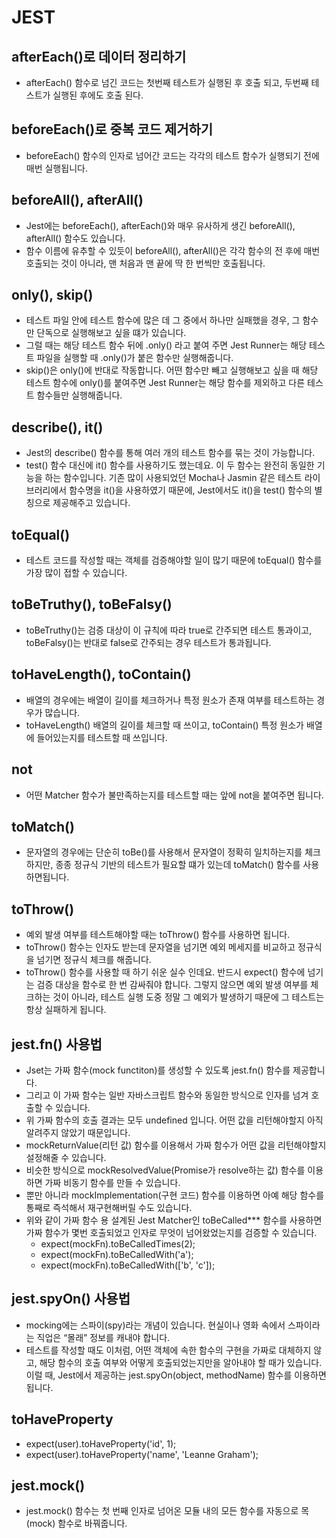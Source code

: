 # JEST

## afterEach()로 데이터 정리하기

- afterEach() 함수로 넘긴 코드는 첫번째 테스트가 실행된 후 호출 되고, 두번째 테스트가 실행된 후에도 호출 된다.

## beforeEach()로 중복 코드 제거하기

- beforeEach() 함수의 인자로 넘어간 코드는 각각의 테스트 함수가 실행되기 전에 매번 실행됩니다.

## beforeAll(), afterAll()

- Jest에는 beforeEach(), afterEach()와 매우 유사하게 생긴 beforeAll(), afterAll() 함수도 있습니다.
- 함수 이름에 유추할 수 있듯이 beforeAll(), afterAll()은 각각 함수의 전 후에 매번 호출되는 것이 아니라, 맨 처음과 맨 끝에 딱 한 번씩만 호출됩니다.

## only(), skip()

- 테스트 파일 안에 테스트 함수에 많은 데 그 중에서 하나만 실패했을 경우, 그 함수만 단독으로 실행해보고 싶을 떄가 있습니다.
- 그럴 때는 해당 테스트 함수 뒤에 .only() 라고 붙여 주면 Jest Runner는 해당 테스트 파일을 실행할 때 .only()가 붙은 함수만 실행해줍니다.
- skip()은 only()에 반대로 작동합니다. 어떤 함수만 빼고 실행해보고 싶을 때 해당 테스트 함수에 only()를 붙여주면 Jest Runner는 해당 함수를 제외하고 다른 테스트 함수들만 실행해줍니다.

## describe(), it()

- Jest의 describe() 함수를 통해 여러 개의 테스트 함수를 묶는 것이 가능합니다.
- test() 함수 대신에 it() 함수를 사용하기도 했는데요. 이 두 함수는 완전히 동일한 기능을 하는 함수입니다. 기존 많이 사용되었던 Mocha나 Jasmin 같은 테스트 라이브러리에서 함수명을 it()을 사용하였기 때문에, Jest에서도 it()을 test() 함수의 별칭으로 제공해주고 있습니다.

## toEqual()

- 테스트 코드를 작성할 때는 객체를 검증해야할 일이 많기 때문에 toEqual() 함수를 가장 많이 접할 수 있습니다.

## toBeTruthy(), toBeFalsy()

- toBeTruthy()는 검증 대상이 이 규칙에 따라 true로 간주되면 테스트 통과이고, toBeFalsy()는 반대로 false로 간주되는 경우 테스트가 통과됩니다.

## toHaveLength(), toContain()

- 배열의 경우에는 배열이 길이를 체크하거나 특정 원소가 존재 여부를 테스트하는 경우가 많습니다.
- toHaveLength() 배열의 길이를 체크할 때 쓰이고, toContain() 특정 원소가 배열에 들어있는지를 테스트할 때 쓰입니다.

## not

- 어떤 Matcher 함수가 불만족하는지를 테스트할 때는 앞에 not을 붙여주면 됩니다.

## toMatch()

- 문자열의 경우에는 단순히 toBe()를 사용해서 문자열이 정확히 일치하는지를 체크하지만, 종종 정규식 기반의 테스트가 필요할 떄가 있는데 toMatch() 함수를 사용하면됩니다.

## toThrow()

- 예외 발생 여부를 테스트해야할 때는 toThrow() 함수를 사용하면 됩니다.
- toThrow() 함수는 인자도 받는데 문자열을 넘기면 예외 메세지를 비교하고 정규식을 넘기면 정규식 체크를 해줍니다.
- toThrow() 함수를 사용할 때 하기 쉬운 실수 인데요. 반드시 expect() 함수에 넘기는 검증 대상을 함수로 한 번 감싸줘야 합니다. 그렇지 않으면 예외 발생 여부를 체크하는 것이 아니라, 테스트 실행 도중 정말 그 예외가 발생하기 때문에 그 테스트는 항상 실패하게 됩니다.

## jest.fn() 사용법

- Jset는 가짜 함수(mock functiton)를 생성할 수 있도록 jest.fn() 함수를 제공합니다.
- 그리고 이 가짜 함수는 일반 자바스크립트 함수와 동일한 방식으로 인자를 넘겨 호출할 수 있습니다.
- 위 가짜 함수의 호출 결과는 모두 undefined 입니다. 어떤 값을 리턴해야할지 아직 알려주지 않았기 때문입니다.
- mockReturnValue(리턴 값) 함수를 이용해서 가짜 함수가 어떤 값을 리턴해야할지 설정해줄 수 있습니다.
- 비슷한 방식으로 mockResolvedValue(Promise가 resolve하는 값) 함수를 이용하면 가짜 비동기 함수를 만들 수 있습니다.
- 뿐만 아니라 mockImplementation(구현 코드) 함수를 이용하면 아예 해당 함수를 통째로 즉석해서 재구현해버릴 수도 있습니다.
- 위와 같이 가짜 함수 용 설계된 Jest Matcher인 toBeCalled\*\*\* 함수를 사용하면 가짜 함수가 몇번 호출되었고 인자로 무엇이 넘어왔었는지를 검증할 수 있습니다.
  - expect(mockFn).toBeCalledTimes(2);
  - expect(mockFn).toBeCalledWith('a');
  - expect(mockFn).toBeCalledWith(['b', 'c']);

## jest.spyOn() 사용법

- mocking에는 스파이(spy)라는 개념이 있습니다. 현실이나 영화 속에서 스파이라는 직업은 “몰래” 정보를 캐내야 합니다.
- 테스트를 작성할 때도 이처럼, 어떤 객체에 속한 함수의 구현을 가짜로 대체하지 않고, 해당 함수의 호출 여부와 어떻게 호출되었는지만을 알아내야 할 때가 있습니다. 이럴 때, Jest에서 제공하는 jest.spyOn(object, methodName) 함수를 이용하면 됩니다.

## toHaveProperty

- expect(user).toHaveProperty('id', 1);
- expect(user).toHaveProperty('name', 'Leanne Graham');

## jest.mock()

- jest.mock() 함수는 첫 번째 인자로 넘어온 모듈 내의 모든 함수를 자동으로 목(mock) 함수로 바꿔줍니다.
